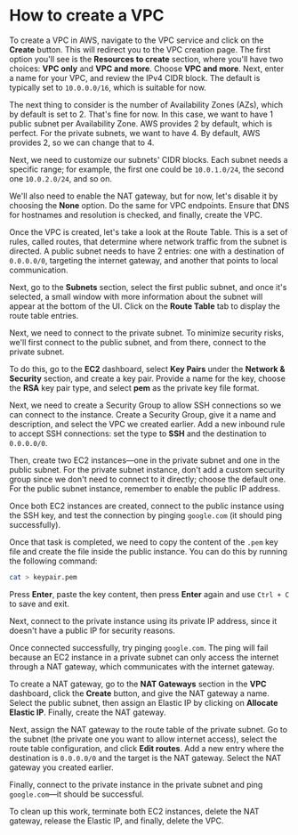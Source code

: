 # How to create a VPC

To create a VPC in AWS, navigate to the VPC service and click on the **Create** button. This will redirect you to the VPC creation page. The first option you'll see is the **Resources to create** section, where you'll have two choices: **VPC only** and **VPC and more**. Choose **VPC and more**. Next, enter a name for your VPC, and review the IPv4 CIDR block. The default is typically set to `10.0.0.0/16`, which is suitable for now.

The next thing to consider is the number of Availability Zones (AZs), which by default is set to 2. That's fine for now. In this case, we want to have 1 public subnet per Availability Zone. AWS provides 2 by default, which is perfect. For the private subnets, we want to have 4. By default, AWS provides 2, so we can change that to 4.

Next, we need to customize our subnets' CIDR blocks. Each subnet needs a specific range; for example, the first one could be `10.0.1.0/24`, the second one `10.0.2.0/24`, and so on.

We'll also need to enable the NAT gateway, but for now, let's disable it by choosing the **None** option. Do the same for VPC endpoints. Ensure that DNS for hostnames and resolution is checked, and finally, create the VPC.

Once the VPC is created, let's take a look at the Route Table. This is a set of rules, called routes, that determine where network traffic from the subnet is directed. A public subnet needs to have 2 entries: one with a destination of `0.0.0.0/0`, targeting the internet gateway, and another that points to local communication.

Next, go to the **Subnets** section, select the first public subnet, and once it's selected, a small window with more information about the subnet will appear at the bottom of the UI. Click on the **Route Table** tab to display the route table entries.

Next, we need to connect to the private subnet. To minimize security risks, we'll first connect to the public subnet, and from there, connect to the private subnet.

To do this, go to the **EC2** dashboard, select **Key Pairs** under the **Network & Security** section, and create a key pair. Provide a name for the key, choose the **RSA** key pair type, and select **pem** as the private key file format.

Next, we need to create a Security Group to allow SSH connections so we can connect to the instance. Create a Security Group, give it a name and description, and select the VPC we created earlier. Add a new inbound rule to accept SSH connections: set the type to **SSH** and the destination to `0.0.0.0/0`.

Then, create two EC2 instances—one in the private subnet and one in the public subnet. For the private subnet instance, don't add a custom security group since we don't need to connect to it directly; choose the default one. For the public subnet instance, remember to enable the public IP address.

Once both EC2 instances are created, connect to the public instance using the SSH key, and test the connection by pinging `google.com` (it should ping successfully).

Once that task is completed, we need to copy the content of the `.pem` key file and create the file inside the public instance. You can do this by running the following command:

```bash
cat > keypair.pem
```

Press **Enter**, paste the key content, then press **Enter** again and use `Ctrl + C` to save and exit.

Next, connect to the private instance using its private IP address, since it doesn't have a public IP for security reasons.

Once connected successfully, try pinging `google.com`. The ping will fail because an EC2 instance in a private subnet can only access the internet through a NAT gateway, which communicates with the internet gateway.

To create a NAT gateway, go to the **NAT Gateways** section in the **VPC** dashboard, click the **Create** button, and give the NAT gateway a name. Select the public subnet, then assign an Elastic IP by clicking on **Allocate Elastic IP**. Finally, create the NAT gateway.

Next, assign the NAT gateway to the route table of the private subnet. Go to the subnet (the private one you want to allow internet access), select the route table configuration, and click **Edit routes**. Add a new entry where the destination is `0.0.0.0/0` and the target is the NAT gateway. Select the NAT gateway you created earlier.

Finally, connect to the private instance in the private subnet and ping `google.com`—it should be successful.


To clean up this work, terminate both EC2 instances, delete the NAT gateway, release the Elastic IP, and finally, delete the VPC.
